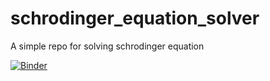 # schrodinger_equation_solver
A simple repo for solving schrodinger equation

[![Binder](https://mybinder.org/badge_logo.svg)](https://mybinder.org/v2/gh/linqiu15/schrodinger_equation_solver/main?labpath=example.ipynb)